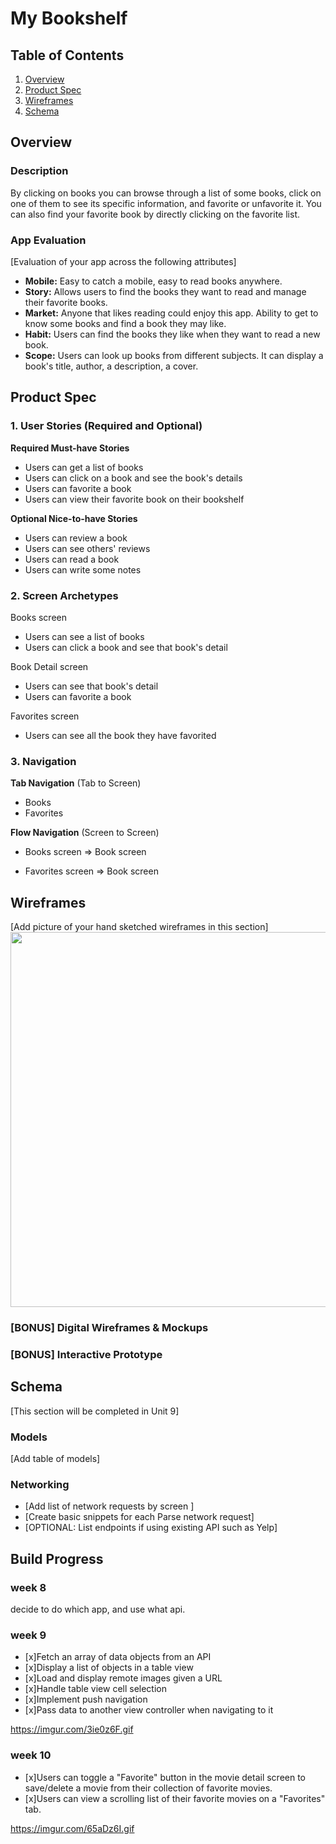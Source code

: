 

# My Bookshelf

## Table of Contents

1. [Overview](#Overview)
2. [Product Spec](#Product-Spec)
3. [Wireframes](#Wireframes)
4. [Schema](#Schema)

## Overview

### Description

By clicking on books you can browse through a list of some books, click on one of them to see its specific information, and favorite or unfavorite it. You can also find your favorite book by directly clicking on the favorite list.

### App Evaluation

[Evaluation of your app across the following attributes]
- **Mobile:** Easy to catch a mobile, easy to read books anywhere.
- **Story:** Allows users to find the books they want to read and manage their favorite books.
- **Market:** Anyone that likes reading could enjoy this app. Ability to get to know some books and find a book they may like.
- **Habit:** Users can find the books they like when they want to read a new book.
- **Scope:** Users can look up books from different subjects. It can display a book's title, author, a description, a cover.
## Product Spec

### 1. User Stories (Required and Optional)

**Required Must-have Stories**

* Users can get a list of books 
* Users can click on a book and see the book's details
* Users can favorite a book
* Users can view their favorite book on their bookshelf

**Optional Nice-to-have Stories**

* Users can review a book
* Users can see others' reviews
* Users can read a book
* Users can write some notes

### 2. Screen Archetypes

Books screen
* Users can see a list of books
* Users can click a book and see that book's detail

Book Detail screen
* Users can see that book's detail
* Users can favorite a book

Favorites screen
* Users can see all the book they have favorited

### 3. Navigation

**Tab Navigation** (Tab to Screen)

* Books
* Favorites

**Flow Navigation** (Screen to Screen)

- Books screen
=> Book screen

- Favorites screen
=> Book screen
## Wireframes

[Add picture of your hand sketched wireframes in this section]
<img src="https://i.imgur.com/JMhKL9I.png" width=600>

### [BONUS] Digital Wireframes & Mockups

### [BONUS] Interactive Prototype

## Schema 

[This section will be completed in Unit 9]

### Models

[Add table of models]

### Networking

- [Add list of network requests by screen ]
- [Create basic snippets for each Parse network request]
- [OPTIONAL: List endpoints if using existing API such as Yelp]

## Build Progress
### week 8
decide to do which app, and use what api.

### week 9
- [x]Fetch an array of data objects from an API
- [x]Display a list of objects in a table view
- [x]Load and display remote images given a URL
- [x]Handle table view cell selection
- [x]Implement push navigation
- [x]Pass data to another view controller when navigating to it

https://imgur.com/3ie0z6F.gif

### week 10
- [x]Users can toggle a "Favorite" button in the movie detail screen to save/delete a movie from their collection of favorite movies.
- [x]Users can view a scrolling list of their favorite movies on a "Favorites" tab.

https://imgur.com/65aDz6I.gif






